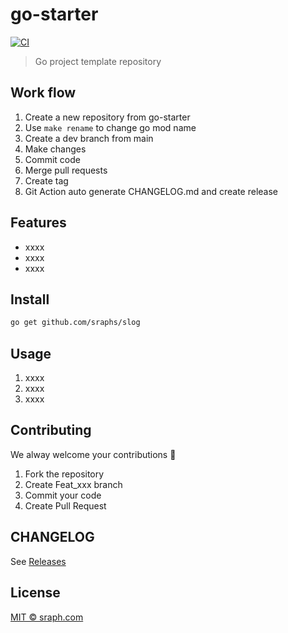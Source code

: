 # go-starter

[![CI](https://github.com/sraphs/slog/actions/workflows/ci.yml/badge.svg)](https://github.com/sraphs/slog/actions/workflows/ci.yml)

>  Go project template repository


## Work flow

1. Create a new repository from go-starter
2. Use `make rename` to change go mod name
2. Create a dev branch from main
3. Make changes
4. Commit code
5. Merge pull requests
5. Create tag
6. Git Action auto generate CHANGELOG.md and create release

## Features

- xxxx
- xxxx
- xxxx

## Install

```bash
go get github.com/sraphs/slog
```

## Usage

1.  xxxx
2.  xxxx
3.  xxxx

## Contributing

We alway welcome your contributions :clap:

1.  Fork the repository
2.  Create Feat_xxx branch
3.  Commit your code
4.  Create Pull Request


## CHANGELOG
See [Releases](https://github.com/sraphs/slog/releases)

## License
[MIT © sraph.com](./LICENSE)

